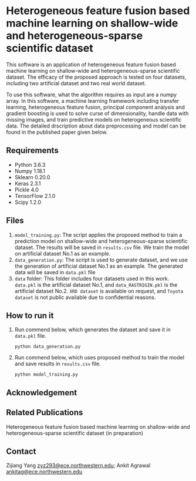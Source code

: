 # Heterogeneous feature fusion based machine learning on shallow-wide and heterogeneous-sparse scientific dataset
This software is an application of heterogeneous feature fusion based machine learning on shallow-wide and heterogeneous-sparse scientific dataset. The efficacy of the proposed approach is tested on four datasets, including two artificial dataset and two real world dataset. 

To use this software, what the algorithm requires as input are a numpy array. In this software, a machine learning framework including transfer learning, heterogeneous feature fusion, principal component analysis and gradient boosting is used to solve curse of dimensionality, handle data with missing images, and train predictive models on heterogeneous scientific data. The detailed drscription about data preprocessing and model can be found in the published paper given below.

## Requirements ##
* Python 3.6.3 
* Numpy 1.18.1 
* Sklearn 0.20.0 
* Keras 2.3.1 
* Pickle 4.0 
* TensorFlow 2.1.0 
* Scipy 1.2.0

## Files ##
1. `model_training.py`: The script applies the proposed method to train a prediction model on shallow-wide and heterogeneous-sparse scientific dataset. The results will be saved in `results.csv` file. We train the model on artificial dataset No.1 as an example.
2. `data_generation.py`: The script is used to generate dataset, and we use the generation of artificial dataset No.1 as an example. The generated data will be saved in `data.pkl` file
4. `data` folder: This folder includes four datasets used in this work. `data.pkl` is the artificial dataset No.1, and `data_RASTRIGIN.pkl` is the artificial dataset No.2. `XRD dataset` is available on request, and `Toyota dataset` is not public available due to confidential reasons. 


## How to run it
1. Run commend below, which generates the dataset and save it in `data.pkl` file.
   ```
   python data_generation.py
   ```
1. Run commend below, which uses proposed method to train the model and save results in `results.csv` file.
   ```
   python model_training.py
   ```

## Acknowledgement


## Related Publications ##
Heterogeneous feature fusion based machine learning on shallow-wide and heterogeneous-sparse scientific dataset (in preparation)

## Contact
Zijiang Yang <zyz293@ece.northwestern.edu>; Ankit Agrawal <ankitag@ece.northwestern.edu>
